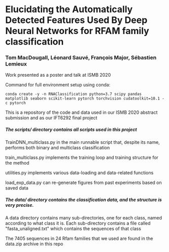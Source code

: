 # Elucidating the Automatically Detected Features Used By Deep Neural Networks for RFAM family classification
### Tom MacDougall, Léonard Sauvé, François Major, Sébastien Lemieux
Work presented as a poster and talk at ISMB 2020

Command for full environment setup using conda:

    conda create -y -n RNAClassification python=3.7 scipy pandas matplotlib seaborn scikit-learn pytorch torchvision cudatoolkit=10.1 -c pytorch

This is a repository of the code and data used in our ISMB 2020
abstract submission and as our IFT6292 final project

##### The scripts/ directory contains all scripts used in this project

TrainDNN_multiclass.py in the main runnable script that, despite its name, 
performs both binary and multiclass classification

train_multiclass.py implements the training loop and training structure for the method

utilities.py implements various data-loading and data-related functions

load_exp_data.py can re-generate figures from past experiments based on saved data

##### The data/ directory contains the classification data, and the structure is very precise. 

A data directory contains many sub-directories, one for each class, named according
to what class it is. Each sub-directory contains a file called "fasta_unaligned.txt"
which contains the sequences of that class

The 7405 sequences in 24 Rfam families that we used are found in the 
data.zip archive in this repo
